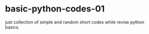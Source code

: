 # basic-python-codes-01

just collection of simple and random short codes while revise python basics.
